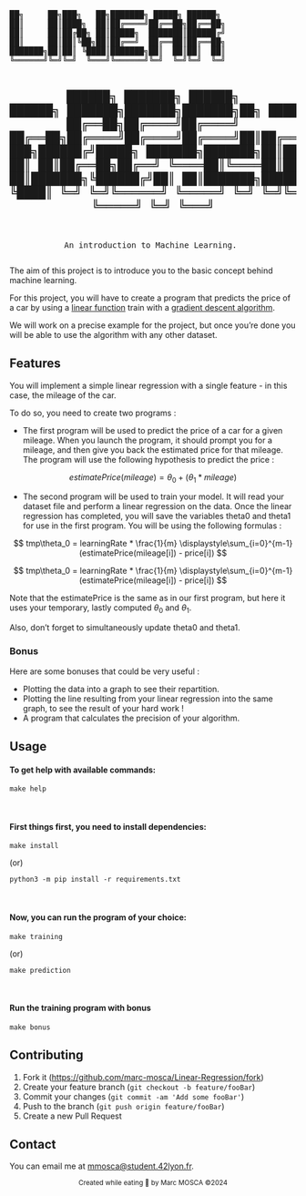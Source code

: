 <div align="center">
<pre>
██╗     ██╗███╗   ██╗███████╗ █████╗ ██████╗                                   
██║     ██║████╗  ██║██╔════╝██╔══██╗██╔══██╗                                  
██║     ██║██╔██╗ ██║█████╗  ███████║██████╔╝                                  
██║     ██║██║╚██╗██║██╔══╝  ██╔══██║██╔══██╗                                  
███████╗██║██║ ╚████║███████╗██║  ██║██║  ██║                                  
╚══════╝╚═╝╚═╝  ╚═══╝╚══════╝╚═╝  ╚═╝╚═╝  ╚═╝                                  
                                                                               
██████╗ ███████╗ ██████╗ ██████╗ ███████╗███████╗███████╗██╗ ██████╗ ███╗   ██╗
██╔══██╗██╔════╝██╔════╝ ██╔══██╗██╔════╝██╔════╝██╔════╝██║██╔═══██╗████╗  ██║
██████╔╝█████╗  ██║  ███╗██████╔╝█████╗  ███████╗███████╗██║██║   ██║██╔██╗ ██║
██╔══██╗██╔══╝  ██║   ██║██╔══██╗██╔══╝  ╚════██║╚════██║██║██║   ██║██║╚██╗██║
██║  ██║███████╗╚██████╔╝██║  ██║███████╗███████║███████║██║╚██████╔╝██║ ╚████║
╚═╝  ╚═╝╚══════╝ ╚═════╝ ╚═╝  ╚═╝╚══════╝╚══════╝╚══════╝╚═╝ ╚═════╝ ╚═╝  ╚═══╝ 
-------------------------------------------------------------------------------
An introduction to Machine Learning.
</pre>
</div>

The aim of this project is to introduce you to the basic concept behind machine learning.

For this project, you will have to create a program that predicts the price of a car by using a [linear function](https://en.wikipedia.org/wiki/Linear_function) train with a [gradient descent algorithm](https://en.wikipedia.org/wiki/Gradient_descent).

We will work on a precise example for the project, but once you’re done you will be able to use the algorithm with any other dataset.

## Features

You will implement a simple linear regression with a single feature - in this case, the mileage of the car.

To do so, you need to create two programs :

- The first program will be used to predict the price of a car for a given mileage. When you launch the program, it should prompt you for a mileage, and then give you back the estimated price for that mileage. The program will use the following hypothesis to predict the price :

$$
estimatePrice(mileage) = \theta_0 + (\theta_1 * mileage)
$$

- The second program will be used to train your model. It will read your dataset file and perform a linear regression on the data. Once the linear regression has completed, you will save the variables theta0 and theta1 for use in the first program. You will be using the following formulas :

$$
tmp\theta_0 = learningRate * \frac{1}{m} \displaystyle\sum_{i=0}^{m-1} (estimatePrice(mileage[i]) - price[i])
$$

$$
tmp\theta_0 = learningRate * \frac{1}{m} \displaystyle\sum_{i=0}^{m-1} (estimatePrice(mileage[i]) - price[i])
$$

Note that the estimatePrice is the same as in our first program, but here it uses your temporary, lastly computed $\theta_0$ and $\theta_1$.

Also, don’t forget to simultaneously update theta0 and theta1.

### Bonus

Here are some bonuses that could be very useful :

- Plotting the data into a graph to see their repartition.
- Plotting the line resulting from your linear regression into the same graph, to see
the result of your hard work !
- A program that calculates the precision of your algorithm.

## Usage

#### To get help with available commands:

```shell
make help
```

&nbsp;

#### First things first, you need to install dependencies:

```shell
make install
```

(or)

```shell
python3 -m pip install -r requirements.txt
```

&nbsp;

#### Now, you can run the program of your choice:

```shell
make training
```

(or)

```shell
make prediction
```

&nbsp;

#### Run the training program with bonus

```shell
make bonus
```

## Contributing

1. Fork it (<https://github.com/marc-mosca/Linear-Regression/fork>)
2. Create your feature branch (`git checkout -b feature/fooBar`)
3. Commit your changes (`git commit -am 'Add some fooBar'`)
4. Push to the branch (`git push origin feature/fooBar`)
5. Create a new Pull Request

## Contact

You can email me at mmosca@student.42lyon.fr.

<p align=center> <sub> Created while eating 🍿 by Marc MOSCA ©2024</sub></p>
